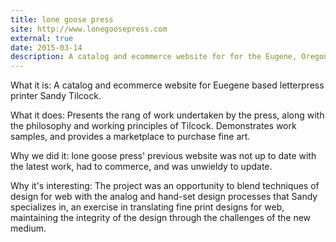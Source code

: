 ```yaml
---
title: lone goose press
site: http://www.lonegoosepress.com
external: true
date: 2015-03-14
description: A catalog and ecommerce website for for the Eugene, Oregon based letterpress studio lone goose press. Run by Sandy Tilcock, lone goose press has been producing some of the highest quality letterpress printing, broadside posters, and book arts on the west coast for well over a decade. The site presents the rang of work undertaken by the press, along with the philosophy and working principles of the press. The project was an opportunity to blend techniques of design for web with the analog and hand-set design processes that Sandy specializes in, an exercise in translating fine print designs for web, maintaining the integrity of the design through the challenges of the new medium.
---
```


What it is:
A catalog and ecommerce website for Euegene based letterpress printer Sandy Tilcock.

What it does:
Presents the rang of work undertaken by the press, along with the philosophy and working principles of Tilcock. Demonstrates work samples, and provides a marketplace to purchase fine art.

Why we did it:
lone goose press' previous website was not up to date with the latest work, had to commerce, and was unwieldy to update.

Why it's interesting:
The project was an opportunity to blend techniques of design for web with the analog and hand-set design processes that Sandy specializes in, an exercise in translating fine print designs for web, maintaining the integrity of the design through the challenges of the new medium.